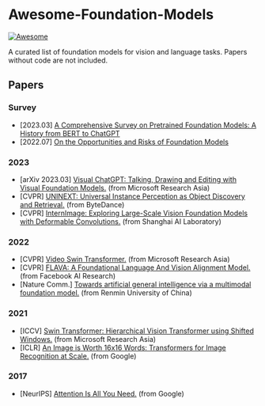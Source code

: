 # Awesome-Foundation-Models
[![Awesome](https://awesome.re/badge.svg)](https://awesome.re)

A curated list of foundation models for vision and language tasks. Papers without code are not included.

## Papers

### Survey

* [2023.03] [A Comprehensive Survey on Pretrained Foundation Models: A History from BERT to ChatGPT](https://arxiv.org/pdf/2302.09419.pdf)
* [2022.07] [On the Opportunities and Risks of Foundation Models](https://arxiv.org/pdf/2108.07258.pdf)

### 2023

* [arXiv 2023.03] [Visual ChatGPT: Talking, Drawing and Editing with Visual Foundation Models.](https://arxiv.org/pdf/2303.04671.pdf) (from Microsoft Research Asia)
* [CVPR] [UNINEXT: Universal Instance Perception as Object Discovery and Retrieval.](https://arxiv.org/pdf/2303.06674.pdf) (from ByteDance)
* [CVPR] [InternImage: Exploring Large-Scale Vision Foundation Models with Deformable Convolutions.](https://arxiv.org/pdf/2211.05778.pdf) (from Shanghai AI Laboratory)

### 2022

* [CVPR] [Video Swin Transformer.](https://openaccess.thecvf.com/content/CVPR2022/papers/Liu_Video_Swin_Transformer_CVPR_2022_paper.pdf) (from Microsoft Research Asia)
* [CVPR] [FLAVA: A Foundational Language And Vision Alignment Model.](https://openaccess.thecvf.com/content/CVPR2022/papers/Singh_FLAVA_A_Foundational_Language_and_Vision_Alignment_Model_CVPR_2022_paper.pdf) (from Facebook AI Research)
* [Nature Comm.] [Towards artificial general intelligence via a multimodal foundation model.](https://www.nature.com/articles/s41467-022-30761-2) (from Renmin University of China)

### 2021

* [ICCV] [Swin Transformer: Hierarchical Vision Transformer using Shifted Windows.](https://openaccess.thecvf.com/content/ICCV2021/papers/Liu_Swin_Transformer_Hierarchical_Vision_Transformer_Using_Shifted_Windows_ICCV_2021_paper.pdf) (from Microsoft Research Asia)
* [ICLR] [An Image is Worth 16x16 Words: Transformers for Image Recognition at Scale.](https://arxiv.org/pdf/2010.11929.pdf) (from Google)

### 2017

* [NeurIPS] [Attention Is All You Need.](https://proceedings.neurips.cc/paper_files/paper/2017/file/3f5ee243547dee91fbd053c1c4a845aa-Paper.pdf) (from Google)
